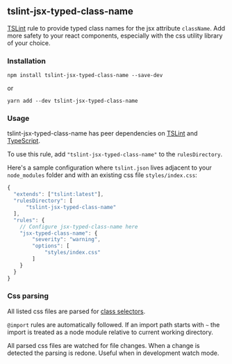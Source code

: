 tslint-jsx-typed-class-name
---------------------------

[TSLint](https://github.com/palantir/tslint/) rule to provide typed class names for the jsx attribute `className`. Add more safety to your react components, especially with the css utility library of your choice. 

### Installation

    npm install tslint-jsx-typed-class-name --save-dev

or 

    yarn add --dev tslint-jsx-typed-class-name

### Usage

tslint-jsx-typed-class-name has peer dependencies on [TSLint](https://www.npmjs.com/package/tslint) and [TypeScript](https://www.npmjs.com/package/typescript).

To use this rule, add `"tslint-jsx-typed-class-name"` to the `rulesDirectory`.

Here's a sample configuration where `tslint.json` lives adjacent to your `node_modules` folder and with an existing css file `styles/index.css`:

```js
{
  "extends": ["tslint:latest"],
  "rulesDirectory": [
      "tslint-jsx-typed-class-name"
  ],
  "rules": {
    // Configure jsx-typed-class-name here
    "jsx-typed-class-name": {
        "severity": "warning",
        "options": [
            "styles/index.css"
        ]
    }
  }
}
```

### Css parsing

All listed css files are parsed for [class selectors](https://developer.mozilla.org/en-US/docs/Web/CSS/Class_selectors).

`@import` rules are automatically followed. If an import path starts with `~` the import is treated as a node module relative to current working directory.

All parsed css files are watched for file changes. When a change is detected the parsing is redone. Useful when in development watch mode.
